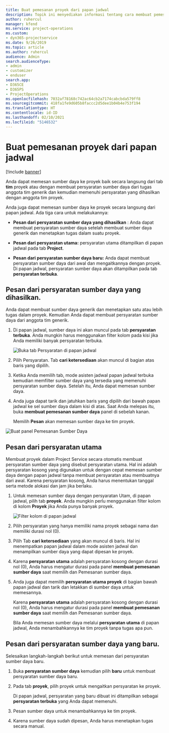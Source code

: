 ```yaml
---
title: Buat pemesanan proyek dari papan jadwal
description: Topik ini menyediakan informasi tentang cara membuat pemesanan proyek dari papan jadwal.
author: ruhercul
manager: kfend
ms.service: project-operations
ms.custom:
- dyn365-projectservice
ms.date: 9/26/2019
ms.topic: article
ms.author: ruhercul
audience: Admin
search.audienceType:
- admin
- customizer
- enduser
search.app:
- D365CE
- D365PS
- ProjectOperations
ms.openlocfilehash: 7032af78168c742ac64cb2a7174cabcbda579ff8
ms.sourcegitcommit: 418fa1fe9d605b8faccc2d5dee1b04b4e753f194
ms.translationtype: HT
ms.contentlocale: id-ID
ms.lasthandoff: 02/10/2021
ms.locfileid: "5146532"
---
```

# <a name="create-a-project-booking-from-the-schedule-board"></a>Buat pemesanan proyek dari papan jadwal

[!include [banner](../includes/psa-now-project-operations.md)]

Anda dapat memesan sumber daya ke proyek baik secara langsung dari tab **tim** proyek atau dengan membuat persyaratan sumber daya dari tugas anggota tim generik dan kemudian memenuhi persyaratan yang dihasilkan dengan anggota tim proyek.

Anda juga dapat memesan sumber daya ke proyek secara langsung dari papan jadwal. Ada tiga cara untuk melakukannya:

- **Pesan dari persyaratan sumber daya yang dihasilkan** : Anda dapat membuat persyaratan sumber daya setelah membuat sumber daya generik dan menetapkan tugas dalam suatu proyek.

- **Pesan dari persyaratan utama:** persyaratan utama ditampilkan di papan jadwal pada tab **Project**. 

- **Pesan dari persyaratan sumber daya baru:** Anda dapat membuat persyaratan sumber daya dari awal dan mengaitkannya dengan proyek. Di papan jadwal, persyaratan sumber daya akan ditampilkan pada tab **persyaratan terbuka**.

## <a name="book-from-a-generated-resource-requirement"></a>Pesan dari persyaratan sumber daya yang dihasilkan.

Anda dapat membuat sumber daya generik dan menetapkan satu atau lebih tugas dalam proyek. Kemudian Anda dapat membuat persyaratan sumber daya dari anggota tim generik. 

1.  Di papan jadwal, sumber daya ini akan muncul pada tab **persyaratan terbuka**. Anda mungkin harus menggunakan filter kolom pada kisi jika Anda memiliki banyak persyaratan terbuka. 

    ![Buka tab Persyaratan di papan jadwal](media/FAQ-Project-Booking-Schedule-Board-1.png "Tangkapan layar tabel Pemesanan dan tugas")

2. Pilih Persyaratan. Tab **cari ketersediaan** akan muncul di bagian atas baris yang dipilih.
 
3. Ketika Anda memilih tab, mode asisten jadwal papan jadwal terbuka kemudian memfilter sumber daya yang tersedia yang memenuhi persyaratan sumber daya. Setelah itu, Anda dapat memesan sumber daya.

4. Anda juga dapat tarik dan jatuhkan baris yang dipilih dari bawah papan jadwal ke sel sumber daya dalam kisi di atas. Saat Anda melepas itu, buka **membuat pemesanan sumber daya** panel di sebelah kanan.

    Memilih **Pesan** akan memesan sumber daya ke tim proyek.

![Buat panel Pemesanan Sumber Daya](media/FAQ-Project-Booking-Schedule-Board-6.png "")
 

## <a name="book-from-the-primary-requirement"></a>Pesan dari persyaratan utama

Membuat proyek dalam Project Service secara otomatis membuat persyaratan sumber daya yang disebut persyaratan utama. Hal ini adalah persyaratan kosong yang digunakan untuk dengan cepat memesan sumber daya dengan papan jadwal tanpa membuat persyaratan atau membuatnya dari awal. Karena persyaratan kosong, Anda harus menentukan tanggal serta metode alokasi dan jam jika berlaku. 

1. Untuk memesan sumber daya dengan persyaratan Utam, di papan jadwal, pilih tab **proyek**. Anda mungkin perlu menggunakan filter kolom di kolom **Proyek** jika Anda punya banyak proyek.

   ![Filter kolom di papan jadwal](media/FAQ-Project-Booking-Schedule-Board-2.png "Tangkapan layar tabel Pemesanan dan tugas")

2. Pilih persyaratan yang hanya memiliki nama proyek sebagai nama dan memiliki durasi nol (0).

3. Pilih Tab **cari ketersediaan** yang akan muncul di baris. Hal ini menempatkan papan jadwal dalam mode asisten jadwal dan menampilkan sumber daya yang dapat dipesan ke proyek.

4. Karena **persyaratan utama** adalah persyaratan kosong dengan durasi nol (0), Anda harus mengatur durasi pada panel **membuat pemesanan sumber daya** saat memilih dan Pemesanan sumber daya.

5. Anda juga dapat memilih **persyaratan utama proyek** di bagian bawah papan jadwal dan tarik dan letakkan di sumber daya untuk memesannya.
 
    Karena **persyaratan utama** adalah persyaratan kosong dengan durasi nol (0), Anda harus mengatur durasi pada panel **membuat pemesanan sumber daya** saat memilih dan Pemesanan sumber daya.
 
    Bila Anda memesan sumber daya melalui **persyaratan utama** di papan jadwal, Anda menambahkannya ke tim proyek tanpa tugas apa pun.
 
## <a name="book-from-a-new-resource-requirement"></a>Pesan dari persyaratan sumber daya yang baru.
Selesaikan langkah-langkah berikut untuk memesan dari persyaratan sumber daya baru. 

1. Buka **persyaratan sumber daya** kemudian pilih **baru** untuk membuat persyaratan sumber daya baru.

2. Pada tab **proyek**, pilih proyek untuk mengaitkan persyaratan ke proyek.
 
    Di papan jadwal, persyaratan yang baru dibuat ini ditampilkan sebagai **persyaratan terbuka** yang Anda dapat memenuhi.

3. Pesan sumber daya untuk menambahkannya ke tim proyek.

4. Karena sumber daya sudah dipesan, Anda harus menetapkan tugas secara manual.

